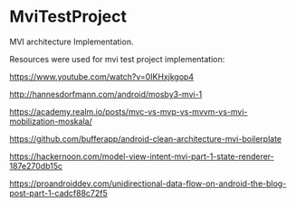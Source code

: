 # MviTestProject
MVI architecture Implementation.

Resources were used for mvi test project implementation:

https://www.youtube.com/watch?v=0IKHxjkgop4 

http://hannesdorfmann.com/android/mosby3-mvi-1

https://academy.realm.io/posts/mvc-vs-mvp-vs-mvvm-vs-mvi-mobilization-moskala/

https://github.com/bufferapp/android-clean-architecture-mvi-boilerplate

https://hackernoon.com/model-view-intent-mvi-part-1-state-renderer-187e270db15c

https://proandroiddev.com/unidirectional-data-flow-on-android-the-blog-post-part-1-cadcf88c72f5
